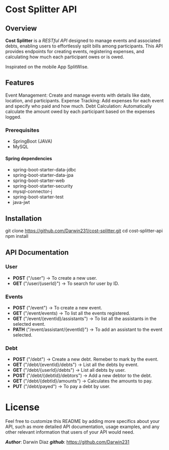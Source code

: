 # Cost Splitter API

## Overview

__Cost Splitter__ is a *RESTful API* designed to manage events and associated debts, enabling users to effortlessly split bills among participants. This API provides endpoints for creating events, registering expenses, and calculating how much each participant owes or is owed.

Inspirated on the mobile App SplitWise.

## Features

Event Management: Create and manage events with details like date, location, and participants.
Expense Tracking: Add expenses for each event and specify who paid and how much.
Debt Calculation: Automatically calculate the amount owed by each participant based on the expenses logged.

### Prerequisites
- SpringBoot (JAVA)
- MySQL

#### Spring dependencies
- spring-boot-starter-data-jdbc
- spring-boot-starter-data-jpa
- spring-boot-starter-web
- spring-boot-starter-security
- mysql-connector-j
- spring-boot-starter-test
- java-jwt


## Installation
git clone https://github.com/Darwin231/cost-splitter.git
cd cost-splitter-api
npm install


## API Documentation

### User
- __POST__ ("/user") -> To create a new user.
- __GET__ ("/user/{userId}") -> To search for user by ID.

### Events
- __POST__ ("/event") -> To create a new event.
- __GET__ ("/event/events) -> To list all the events registered.
- __GET__ ("/event/{eventId}/assistants") -> To list all the assistants in the selected event.
- __PATH__ ("/event/assistant/{eventId}") -> To add an assistant to the event selected.

### Debt
- __POST__ ("/debt") -> Create a new debt. Remeber to mark by the event.
- __GET__ ("/debt/{eventId}/debts") -> List all the debts by event.
- __GET__ ("/debt/{userId}/debts") -> List all debts by user.
- __POST__ ("/debt/{debtId}/debtors") -> Add a new debtor to the debt.
- __GET__ ("/debt/{debtId}/amounts") -> Calculates the amounts to pay.
- __PUT__ ("/debt/payed") -> To pay a debt by user.


# License
Feel free to customize this README by adding more specifics about your API, such as more detailed API documentation, usage examples, and any other relevant information that users of your API would need.


***Author***: Darwin Diaz
***github***: https://github.com/Darwin231





